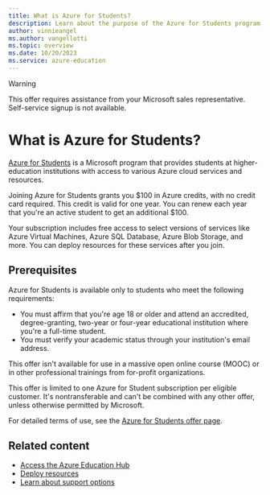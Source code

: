 ```yaml
---
title: What is Azure for Students?
description: Learn about the purpose of the Azure for Students program, including prerequisites.
author: vinnieangel
ms.author: vangellotti
ms.topic: overview
ms.date: 10/20/2023
ms.service: azure-education
---
```


> [!WARNING]
> This offer requires assistance from your Microsoft sales representative. Self-service signup is not available.

# What is Azure for Students?

[Azure for Students](https://azure.microsoft.com/free/students/) is a Microsoft program that provides students at higher-education institutions with access to various Azure cloud services and resources.

Joining Azure for Students grants you $100 in Azure credits, with no credit card required. This credit is valid for one year. You can renew each year that you're an active student to get an additional $100.

Your subscription includes free access to select versions of services like Azure Virtual Machines, Azure SQL Database, Azure Blob Storage, and more. You can deploy resources for these services after you join.

## Prerequisites

Azure for Students is available only to students who meet the following requirements:

- You must affirm that you're age 18 or older and attend an accredited, degree-granting, two-year or four-year educational institution where you're a full-time student.
- You must verify your academic status through your institution's email address.

This offer isn't available for use in a massive open online course (MOOC) or in other professional trainings from for-profit organizations.

This offer is limited to one Azure for Student subscription per eligible customer. It's nontransferable and can't be combined with any other offer, unless otherwise permitted by Microsoft.

For detailed terms of use, see the [Azure for Students offer page](https://azure.microsoft.com/pricing/offers/ms-azr-0170p).

## Related content

- [Access the Azure Education Hub](access-education-hub.md)
- [Deploy resources](deploy-resources-azure-for-students.md)
- [Learn about support options](educator-service-desk.md)
